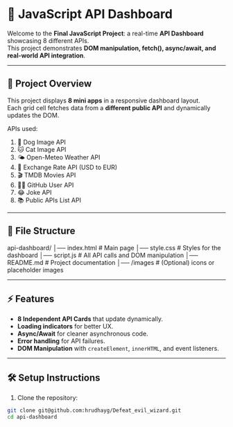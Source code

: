 # 🧪 JavaScript API Dashboard

Welcome to the **Final JavaScript Project**: a real-time **API Dashboard** showcasing 8 different APIs.  
This project demonstrates **DOM manipulation, fetch(), async/await, and real-world API integration**.

---

## 🎯 Project Overview

This project displays **8 mini apps** in a responsive dashboard layout.  
Each grid cell fetches data from a **different public API** and dynamically updates the DOM.

APIs used:

1. 🐶 Dog Image API
2. 🐱 Cat Image API
3. 🌤️ Open-Meteo Weather API
4. 💱 Exchange Rate API (USD to EUR)
5. 🎬 TMDB Movies API
6. 🧑‍💻 GitHub User API
7. 😂 Joke API
8. 📚 Public APIs List API

---

## 📂 File Structure

api-dashboard/
│── index.html # Main page
│── style.css # Styles for the dashboard
│── script.js # All API calls and DOM manipulation
│── README.md # Project documentation
│── /images # (Optional) icons or placeholder images


---

## ⚡ Features

- **8 Independent API Cards** that update dynamically.
- **Loading indicators** for better UX.
- **Async/Await** for cleaner asynchronous code.
- **Error handling** for API failures.
- **DOM Manipulation** with `createElement`, `innerHTML`, and event listeners.

---

## 🛠️ Setup Instructions

1. Clone the repository:

```bash
git clone git@github.com:hrudhayg/Defeat_evil_wizard.git
cd api-dashboard



